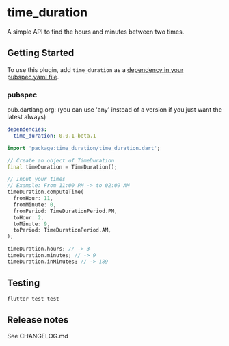 # time_duration

A simple API to find the hours and minutes between two times.

## Getting Started

To use this plugin, add `time_duration` as a [dependency in your pubspec.yaml file](https://flutter.io/platform-plugins/).

### pubspec

pub.dartlang.org: (you can use 'any' instead of a version if you just want the latest always)

```yaml
dependencies:
  time_duration: 0.0.1-beta.1
```

```dart
import 'package:time_duration/time_duration.dart';
```

```dart
// Create an object of TimeDuration
final timeDuration = TimeDuration();

// Input your times
// Example: From 11:00 PM -> to 02:09 AM
timeDuration.computeTime(
  fromHour: 11,
  fromMinute: 0,
  fromPeriod: TimeDurationPeriod.PM,
  toHour: 2,
  toMinute: 9,
  toPeriod: TimeDurationPeriod.AM,
);

timeDuration.hours; // -> 3
timeDuration.minutes; // -> 9
timeDuration.inMinutes; // -> 189
```

## Testing

```
flutter test test
```

## Release notes

See CHANGELOG.md
